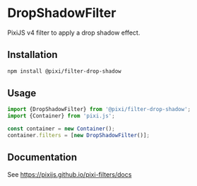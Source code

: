 # DropShadowFilter

PixiJS v4 filter to apply a drop shadow effect.

## Installation

```bash
npm install @pixi/filter-drop-shadow
```

## Usage

```js
import {DropShadowFilter} from '@pixi/filter-drop-shadow';
import {Container} from 'pixi.js';

const container = new Container();
container.filters = [new DropShadowFilter()];
```

## Documentation

See https://pixijs.github.io/pixi-filters/docs
